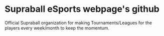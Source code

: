 # Supraball eSports webpage's github
Official Supraball organization for making Tournaments/Leagues for the players every week/month to keep the momentum.
